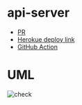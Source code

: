 # api-server

*  [PR](https://github.com/GhofranDayyat/api-server/pull/3)
* [Herokue deploy link](https://basic-api-server-gh.herokuapp.com/)
* [GitHub Action](https://github.com/GhofranDayyat/api-server/actions)

# UML
![check](./img/class3.png)